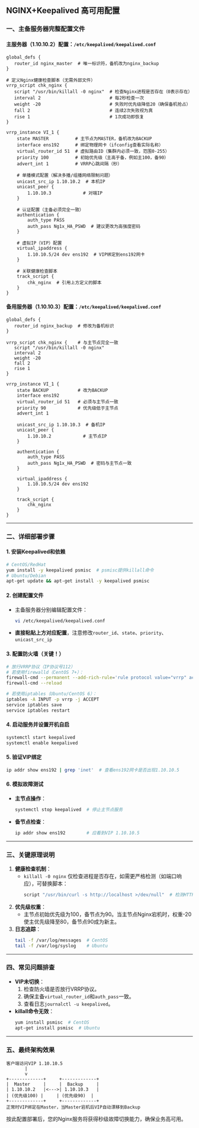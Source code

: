 ## NGINX+Keepalived 高可用配置

### **一、主备服务器完整配置文件**

#### **主服务器（1.10.10.2）配置：`/etc/keepalived/keepalived.conf`**

```nginx
global_defs {
   router_id nginx_master  # 唯一标识符，备机改为nginx_backup
}

# 定义Nginx健康检查脚本（无需外部文件）
vrrp_script chk_nginx {
   script "/usr/bin/killall -0 nginx"  # 检查Nginx进程是否存在（0表示存在）
   interval 2                          # 每2秒检查一次
   weight -20                          # 失败时优先级降低20（确保备机抢占）
   fall 2                              # 连续2次失败视为真
   rise 1                              # 1次成功即恢复
}

vrrp_instance VI_1 {
    state MASTER          # 主节点为MASTER，备机改为BACKUP
    interface ens192      # 绑定物理网卡（ifconfig查看实际名称）
    virtual_router_id 51  # 虚拟路由ID（集群内必须一致，范围0-255）
    priority 100          # 初始优先级（主高于备，例如主100，备90）
    advert_int 1          # VRRP心跳间隔（秒）

    # 单播模式配置（解决多播/组播网络限制问题）
    unicast_src_ip 1.10.10.2  # 本机IP
    unicast_peer {
        1.10.10.3            # 对端IP
    }

    # 认证配置（主备必须完全一致）
    authentication {
        auth_type PASS
        auth_pass Ng1x_HA_PSWD  # 建议更改为高强度密码
    }

    # 虚拟IP（VIP）配置
    virtual_ipaddress {
        1.10.10.5/24 dev ens192  # VIP绑定到ens192网卡
    }

    # 关联健康检查脚本
    track_script {
        chk_nginx  # 引用上方定义的脚本
    }
}
```

#### **备用服务器（1.10.10.3）配置：`/etc/keepalived/keepalived.conf`**

```nginx
global_defs {
   router_id nginx_backup  # 修改为备机标识
}

vrrp_script chk_nginx {    # 与主节点完全一致
   script "/usr/bin/killall -0 nginx"
   interval 2
   weight -20
   fall 2
   rise 1
}

vrrp_instance VI_1 {
    state BACKUP           # 改为BACKUP
    interface ens192
    virtual_router_id 51   # 必须与主节点一致
    priority 90            # 优先级低于主节点
    advert_int 1

    unicast_src_ip 1.10.10.3  # 备机IP
    unicast_peer {
        1.10.10.2            # 主节点IP
    }

    authentication {
        auth_type PASS
        auth_pass Ng1x_HA_PSWD  # 密码与主节点一致
    }

    virtual_ipaddress {
        1.10.10.5/24 dev ens192
    }

    track_script {
        chk_nginx
    }
}
```

---

### **二、详细部署步骤**

#### **1. 安装Keepalived和依赖**

```sh
# CentOS/RedHat
yum install -y keepalived psmisc  # psmisc提供killall命令
# Ubuntu/Debian
apt-get update && apt-get install -y keepalived psmisc
```

#### **2. 创建配置文件**

- 主备服务器分别编辑配置文件：
  ```sh
  vi /etc/keepalived/keepalived.conf
  ```
- **直接粘贴上方对应配置**，注意修改`router_id`、`state`、`priority`、`unicast_src_ip`

#### **3. 配置防火墙（关键！）**

```sh
# 放行VRRP协议（IP协议号112）
# 若使用firewalld（CentOS 7+）：
firewall-cmd --permanent --add-rich-rule='rule protocol value="vrrp" accept'
firewall-cmd --reload

# 若使用iptables（Ubuntu/CentOS 6）：
iptables -A INPUT -p vrrp -j ACCEPT
service iptables save
service iptables restart
```

#### **4. 启动服务并设置开机自启**

```sh
systemctl start keepalived
systemctl enable keepalived
```

#### **5. 验证VIP绑定**

```sh
ip addr show ens192 | grep 'inet'  # 查看ens192网卡是否出现1.10.10.5
```

#### **6. 模拟故障测试**

- **主节点操作**：
  ```sh
  systemctl stop keepalived  # 停止主节点服务
  ```
- **备节点检查**：
  ```sh
  ip addr show ens192        # 应看到VIP 1.10.10.5
  ```

---

### **三、关键原理说明**

1. **健康检查机制**：
   - `killall -0 nginx` 仅检查进程是否存在，如需更严格检测（如端口响应），可替换脚本：
     ```sh
     script "/usr/bin/curl -s http://localhost >/dev/null"  # 检测HTTP服务
     ```
2. **优先级权重**：
   - 主节点初始优先级为100，备节点为90。当主节点Nginx宕机时，权重-20使主优先级降至80，备节点90成为新主。
3. **日志追踪**：
   ```sh
   tail -f /var/log/messages  # CentOS
   tail -f /var/log/syslog    # Ubuntu
   ```

---

### **四、常见问题排查**

- **VIP未切换**：
  1. 检查防火墙是否放行VRRP协议。
  2. 确保主备`virtual_router_id`和`auth_pass`一致。
  3. 查看日志`journalctl -u keepalived`。
- **killall命令无效**：
  ```sh
  yum install psmisc  # CentOS
  apt-get install psmisc  # Ubuntu
  ```

---

### **五、最终架构效果**

```
客户端访问VIP 1.10.10.5
       |
       v
+-------------+     +-------------+
|  Master     |     |  Backup     |
| 1.10.10.2   |<--->| 1.10.10.3   |
| (优先级100) |     | (优先级90)  |
+-------------+     +-------------+
正常时VIP绑定在Master，当Master宕机后VIP自动漂移到Backup
```

按此配置部署后，您的Nginx服务将获得秒级故障切换能力，确保业务高可用。
